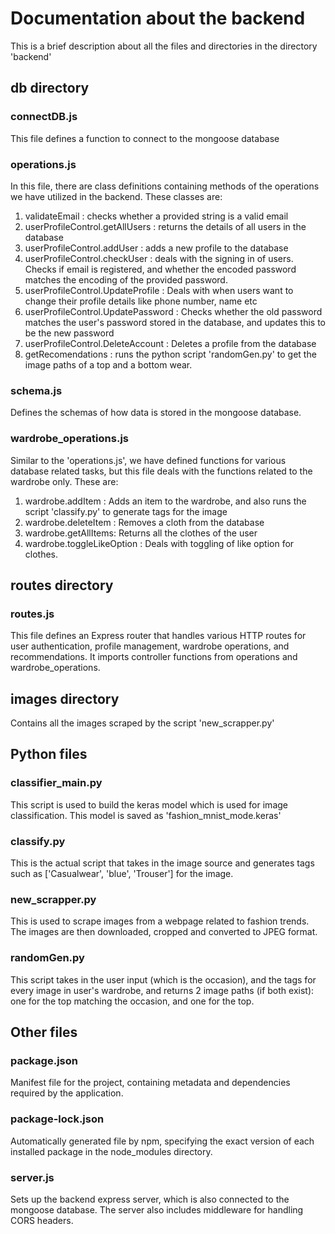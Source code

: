 # Documentation about the backend
This is a brief description about all the files and directories in the directory 'backend'
## db directory
### connectDB.js
This file defines a function to connect to the mongoose database
### operations.js
In this file, there are class definitions containing methods of the operations we have utilized in the backend. These classes are:
1. validateEmail : checks whether a provided string is a valid email
2. userProfileControl.getAllUsers : returns the details of all users in the database
3. userProfileControl.addUser : adds a new profile to the database
4. userProfileControl.checkUser : deals with the signing in of users. Checks if email is registered, and whether the encoded password matches the encoding of the provided password.
5. userProfileControl.UpdateProfile : Deals with when users want to change their profile details like phone number, name etc
6. userProfileControl.UpdatePassword : Checks whether the old password matches the user's password stored in the database, and updates this to be the new password
7. userProfileControl.DeleteAccount : Deletes a profile from the database
8. getRecomendations : runs the python script 'randomGen.py' to get the image paths of a top and a bottom wear.
### schema.js
Defines the schemas of how data is stored in the mongoose database. 
### wardrobe_operations.js
Similar to the 'operations.js', we have defined functions for various database related tasks, but this file deals with the functions related to the wardrobe only. These are:
1. wardrobe.addItem : Adds an item to the wardrobe, and also runs the script 'classify.py' to generate tags for the image
2. wardrobe.deleteItem : Removes a cloth from the database
3. wardrobe.getAllItems: Returns all the clothes of the user
4. wardrobe.toggleLikeOption : Deals with toggling of like option for clothes.

## routes directory
### routes.js
This file defines an Express router that handles various HTTP routes for user authentication, profile management, wardrobe operations, and recommendations. It imports controller functions from operations and wardrobe_operations.

## images directory
Contains all the images scraped by the script 'new_scrapper.py'

## Python files
### classifier_main.py
This script is used to build the keras model which is used for image classification. This model is saved as 'fashion_mnist_mode.keras'
### classify.py
This is the actual script that takes in the image source and generates tags such as ['Casualwear', 'blue', 'Trouser'] for the image.
### new_scrapper.py
This is used to scrape images from a webpage related to fashion trends. The images are then downloaded, cropped and converted to JPEG format. 
### randomGen.py
This script takes in the user input (which is the occasion), and the tags for every image in user's wardrobe, and returns 2 image paths (if both exist): one for the top matching the occasion, and one for the top.
## Other files
### package.json

Manifest file for the project, containing metadata and dependencies required by the application.

  

### package-lock.json

 
Automatically generated file by npm, specifying the exact version of each installed package in the node_modules directory.

### server.js
Sets up the backend express server, which is also connected to the mongoose database. The server also includes middleware for handling CORS headers. 


